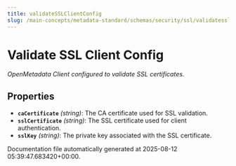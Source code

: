 ```yaml
---
title: validateSSLClientConfig
slug: /main-concepts/metadata-standard/schemas/security/ssl/validatesslclientconfig
---
```


# Validate SSL Client Config

*OpenMetadata Client configured to validate SSL certificates.*

## Properties

- **`caCertificate`** *(string)*: The CA certificate used for SSL validation.
- **`sslCertificate`** *(string)*: The SSL certificate used for client authentication.
- **`sslKey`** *(string)*: The private key associated with the SSL certificate.


Documentation file automatically generated at 2025-08-12 05:39:47.683420+00:00.
